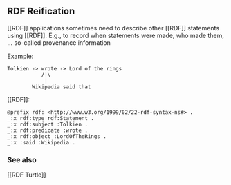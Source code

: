## RDF Reification
[[RDF]] applications sometimes need to describe other [[RDF]] statements using [[RDF]]. E.g., to record when statements were made, who made them, … so-called provenance information

Example:
```
Tolkien -> wrote -> Lord of the rings
           /|\
            |
        Wikipedia said that
```
[[RDF]]:
```xml-doc
@prefix rdf: <http://www.w3.org/1999/02/22-rdf-syntax-ns#> .
_:x rdf:type rdf:Statement .
_:x rdf:subject :Tolkien .
_:x rdf:predicate :wrote .
_:x rdf:object :LordOfTheRings .
_:x :said :Wikipedia .
```

### See also
[[RDF Turtle]]